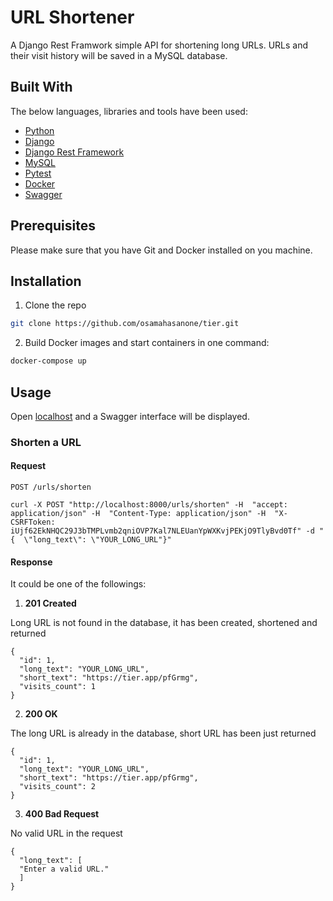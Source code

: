 # URL Shortener 

A Django Rest Framwork simple API for shortening long URLs. URLs and their visit history will be saved in a MySQL database.

## Built With

The below languages, libraries and tools have been used:
* [Python](https://www.python.org/)
* [Django](https://www.djangoproject.com/)
* [Django Rest Framework](https://www.django-rest-framework.org/)
* [MySQL](https://www.mysql.com/)
* [Pytest](https://docs.pytest.org/en/6.2.x/)
* [Docker](https://www.docker.com/)
* [Swagger](https://swagger.io/)

## Prerequisites

Please make sure that you have Git and Docker installed on you machine.

## Installation

1.  Clone the repo
   
```sh
git clone https://github.com/osamahasanone/tier.git
```
   
2. Build Docker images and start containers in one command:
   
```sh
docker-compose up
```

<!-- USAGE EXAMPLES -->
## Usage

Open [localhost](http://localhost:8000/) and a Swagger interface will be displayed.

### Shorten a URL

#### Request

`POST /urls/shorten`

    curl -X POST "http://localhost:8000/urls/shorten" -H  "accept: application/json" -H  "Content-Type: application/json" -H  "X-CSRFToken: iUjf62EkNHQC29J3bTMPLvmb2qniOVP7Kal7NLEUanYpWXKvjPEKjO9TlyBvd0Tf" -d "{  \"long_text\": \"YOUR_LONG_URL"}"

#### Response

It could be one of the followings:

1. **201 Created**

Long URL is not found in the database, it has been created, shortened and returned
    
    {
      "id": 1,
      "long_text": "YOUR_LONG_URL",
      "short_text": "https://tier.app/pfGrmg",
      "visits_count": 1
    }
    
2. **200 OK**
  
The long URL is already in the database, short URL has been just returned

    {
      "id": 1,
      "long_text": "YOUR_LONG_URL",
      "short_text": "https://tier.app/pfGrmg",
      "visits_count": 2
    }  
   
3. **400 Bad Request**	

No valid URL in the request    
  
    {
      "long_text": [
      "Enter a valid URL."
      ]
    }
